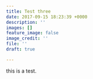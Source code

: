 ```yaml
---
title: Test three
date: 2017-09-15 18:23:39 +0000
description: ''
images: []
feature_image: false
image_credit: ''
file: ''
draft: true

---
```



this is a test.